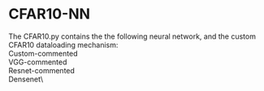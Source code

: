 # CFAR10-NN
The CFAR10.py contains the the following neural network, and the custom CFAR10 dataloading mechanism:\
Custom-commented\
VGG-commented\
Resnet-commented\
Densenet\
